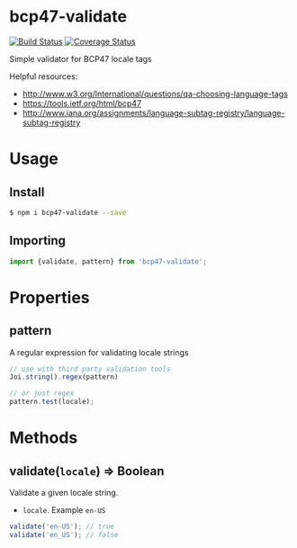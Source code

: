 # bcp47-validate

[![Build Status](https://travis-ci.org/SafetyCulture/bcp47.svg?branch=master)](https://travis-ci.org/SafetyCulture/bcp47)
[![Coverage Status](https://coveralls.io/repos/github/SafetyCulture/bcp47/badge.svg)](https://coveralls.io/github/SafetyCulture/bcp47)

Simple validator for BCP47 locale tags

Helpful resources: 
* http://www.w3.org/International/questions/qa-choosing-language-tags
* https://tools.ietf.org/html/bcp47
* http://www.iana.org/assignments/language-subtag-registry/language-subtag-registry

# Usage

## Install
```sh
$ npm i bcp47-validate --save
```

## Importing
```js
import {validate, pattern} from 'bcp47-validate';
```

# Properties

## pattern
A regular expression for validating locale strings

```js
// use with third party validation tools
Joi.string().regex(pattern)

// or just regex
pattern.test(locale);
```

# Methods

## validate(`locale`) => Boolean
Validate a given locale string.
- `locale`. Example `en-US`

```js
validate('en-US'); // true
validate('en_US'); // false
```
